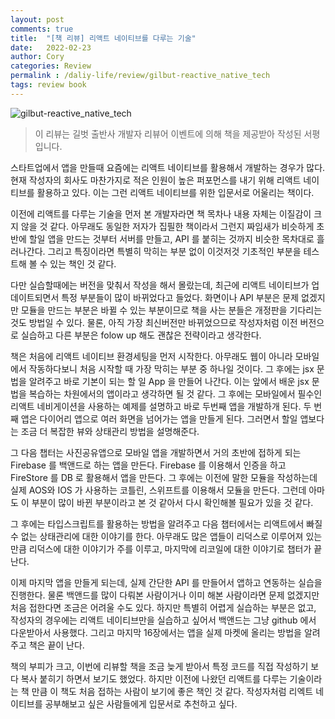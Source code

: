 ```yaml
---
layout: post
comments: true
title:  "[책 리뷰] 리액트 네이티브를 다루는 기술"
date:   2022-02-23
author: Cory
categories: Review
permalink : /daliy-life/review/gilbut-reactive_native_tech
tags: review book
---
```


<img src="https://lh3.googleusercontent.com/pw/AM-JKLWuIsFrOtavvSgcE81hKbH57PzE-OQ1qQamDNCk512cP04T6N_adX4ui2gTUGsSFnT8d5CNiMCofDtwuYevp5S1ZMeRohQ3z6nAnK4qn-ZRcL8pZ9GdEVrCDJe1x9qbggY5XLEUlvmsq2mxW8kV68eU=w198-h254-no?authuser=0" alt="gilbut-reactive_native_tech">

> 이 리뷰는 길벗 출반사 개발자 리뷰어 이벤트에 의해 책을 제공받아 작성된 서평입니다.

스타트업에서 앱을 만들때 요즘에는 리액트 네이티브를 활용해서 개발하는 경우가 많다. 현재 작성자의 회사도 마찬가지로 적은 인원이 높은 퍼포먼스를 내기 위해 리액트 네이티브를 활용하고 있다. 이는 그런 리액트 네이티브를 위한 입문서로 어울리는 책이다.

이전에 리액트를 다루는 기술을 먼저 본 개발자라면 책 목차나 내용 자체는 이질감이 크지 않을 것 같다. 아무래도 동일한 저자가 집필한 책이라서 그런지 짜임새가 비슷하게 초반에 할일 앱을 만드는 것부터 서버를 만들고, API 를 붙히는 것까지 비슷한 목차대로 흘러나간다. 그리고 특징이라면 특별히 막히는 부분 없이 이것저것 기초적인 부분을 테스트해 볼 수 있는 책인 것 같다.

다만 실습할때에는 버전을 맞춰서 작성을 해서 몰랐는데, 최근에 리액트 네이티브가 업데이트되면서 특정 부분들이 많이 바뀌었다고 들었다. 화면이나 API 부분은 문제 없겠지만 모듈을 만드는 부분은 바뀔 수 있는 부분이므로 책을 사는 분들은 개정판을 기다리는 것도 방법일 수 있다. 물론, 아직 가장 최신버전만 바뀌었으므로 작성자처럼 이전 버전으로 실습하고 다른 부분은 folow up 해도 괜찮은 전략이라고 생각한다.

책은 처음에 리액트 네이티브 환경세팅을 먼저 시작한다. 아무래도 웹이 아니라 모바일에서 작동하다보니 처음 시작할 때 가장 막히는 부분 중 하나일 것이다. 그 후에는 jsx 문법을 알려주고 바로 기본이 되는 할 일 App 을 만들어 나간다. 이는 앞에서 배운 jsx 문법을 복습하는 차원에서의 앱이라고 생각하면 될 것 같다. 그 후에는 모바일에서 필수인 리액트 네비게이션을 사용하는 예제를 설명하고 바로 두번째 앱을 개발하개 된다. 두 번째 앱은 다이어리 앱으로 여러 화면을 넘어가는 앱을 만들게 된다. 그러면서 할일 앱보다는 조금 더 복잡한 뷰와 상태관리 방법을 설명해준다.

그 다음 챕터는 사진공유앱으로 모바일 앱을 개발하면서 거의 초반에 접하게 되는 Firebase 를 백앤드로 하는 앱을 만든다. Firebase 를 이용해서 인증을 하고 FireStore 를 DB 로 활용해서 앱을 만든다. 그 후에는 이전에 말한 모듈을 작성하는데 실제 AOS와 IOS 가 사용하는 코틀린, 스위프트를 이용해서 모듈을 만든다. 그런데 아마도 이 부분이 많이 바뀐 부분이라고 본 것 같아서 다시 확인해볼 필요가 있을 것 같다.

그 후에는 타입스크립트를 활용하는 방법을 알려주고 다음 챕터에서는 리액트에서 빠질 수 없는 상태관리에 대한 이야기를 한다. 아무래도 많은 앱들이 리덕스로 이루어져 있는 만큼 리덕스에 대한 이야기가 주를 이루고, 마지막에 리코일에 대한 이야기로 챕터가 끝난다. 

이제 마지막 앱을 만들게 되는데, 실제 간단한 API 를 만들어서 앱하고 연동하는 실습을 진행한다. 물론 백앤드를 많이 다뤄본 사람이거나 이미 해본 사람이라면 문제 없겠지만 처음 접한다면 조금은 어려울 수도 있다. 하지만 특별히 어렵게 실습하는 부분은 없고, 작성자의 경우에는 리액트 네이티브만을 실습하고 싶어서 백앤드는 그냥 github 에서 다운받아서 사용했다. 그리고 마지막 16장에서는 앱을 실제 마켓에 올리는 방법을 알려주고 책은 끝이 난다.

책의 부피가 크고, 이번에 리뷰할 책을 조금 늦게 받아서 특정 코드를 직접 작성하기 보다 복사 붙히기 하면서 보기도 했었다. 하지만 이전에 나왔던 리액트를 다루는 기술이라는 책 만큼 이 책도 처음 접하는 사람이 보기에 좋은 책인 것 같다. 작성자처럼 리엑트 네이티브를 공부해보고 싶은 사람들에게 입문서로 추천하고 싶다.
